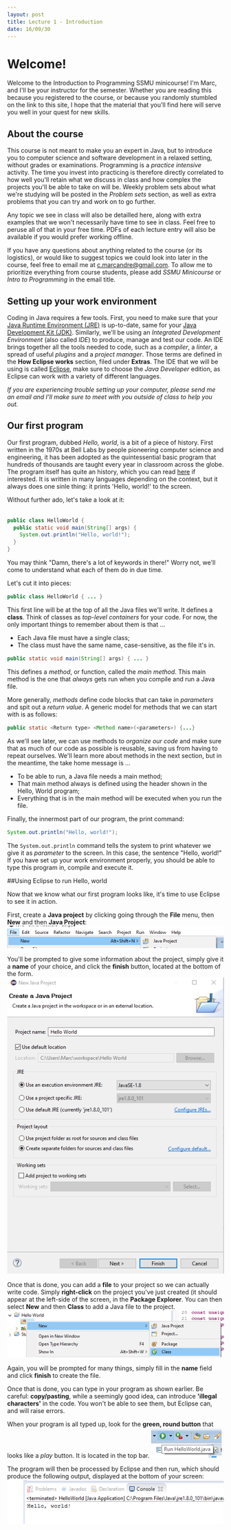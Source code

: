 ```yaml
---
layout: post
title: Lecture 1 - Introduction
date: 16/09/30
---
```


# Welcome!
Welcome to the Introduction to Programming SSMU minicourse! I'm Marc, and I'll be your instructor for the semester. Whether you are reading this because you registered to the course, or because you randomly stumbled on the link to this site, I hope that the material that you'll find here will serve you well in your quest for new skills.

## About the course
This course is not meant to make you an expert in Java, but to introduce you to computer science and software development in a relaxed setting, without grades or examinations. Programming is a _practice intensive_ activity. The time you invest into practicing is therefore directly correlated to how well you'll retain what we discuss in class and how complex the projects you'll be able to take on will be. Weekly problem sets about what we're studying will be posted in the _Problem sets_ section, as well as extra problems that you can try and work on to go further. 

Any topic we see in class will also be detailled here, along with extra examples that we won't necessarily have time to see in class. Feel free to peruse all of that in your free time. PDFs of each lecture entry will also be available if you would prefer working offline.

If you have any questions about anything related to the course (or its logistics), or would like to suggest topics we could look into later in the course, feel free to email me at [c.marcandre@gmail.com](mailto:c.marcandre@gmail.com). To allow me to prioritize everything from course students, please add _SSMU Minicourse_ or _Intro to Programming_ in the email title.

## Setting up your work environment
Coding in Java requires a few tools. First, you need to make sure that your [Java Runtime Environment (JRE)](https://java.com/en/download/) is up-to-date, same for your [Java Development Kit (JDK)](http://www.oracle.com/technetwork/java/javase/downloads/jdk8-downloads-2133151.html). Similarly, we'll be using an _Integrated Development Environment_ (also called _IDE_) to produce, manage and test our code. An IDE brings together all the tools needed to code, such as a _compiler_, a _linter_, a spread of useful _plugins_ and a _project manager_. Those terms are defined in the __How Eclipse works__ section, filed under __Extras__. The IDE that we will be using is called [Eclipse](www.eclipse.org), make sure to choose the _Java Developer_ edition, as Eclipse can work with a variety of different languages.

_If you are experiencing trouble setting up your computer, please send me an email and I'll make sure to meet with you outside of class to help you out._

## Our first program
Our first program, dubbed _Hello, world_, is a bit of a piece of history. First written in the 1970s at Bell Labs by people pioneering computer science and engineering, it has been adopted as the quintessential basic program that hundreds of thousands are taught every year in classroom across the globe. The program itself has quite an history, which you can read [here](https://en.wikipedia.org/wiki/%22Hello,_World!%22_program#History) if interested. It is written in many languages depending on the context, but it always does one sinle thing: it prints 'Hello, world!' to the screen.

Without further ado, let's take a look at it:

```java

public class HelloWorld {
  public static void main(String[] args) { 
    System.out.println("Hello, world!");
  }
} 

```

You may think "Damn, there's a lot of keywords in there!" Worry not, we'll come to understand what each of them do in due time.

Let's cut it into pieces:

```java
public class HelloWorld { ... }
```

This first line will be at the top of all the Java files we'll write. It defines a __class__. Think of classes as _top-level containers_ for your code. For now, the only important things to remember about them is that ...

- Each Java file must have a single class;
- The class must have the same name, case-sensitive, as the file it's in.

```java
public static void main(String[] args) { ... }
```

This defines a _method_, or function, called the _main method_. This main method is the one that _always_ gets run when you compile and run a Java file. 

More generally, _methods_ define code blocks that can take in _parameters_ and spit out a _return value_. A generic model for methods that we can start with is as follows:

```java
public static <Return type> <Method name>(<parameters>) {...}
```

As we'll see later, we can use methods to _organize our code_ and make sure that as much of our code as possible is reusable, saving us from having to repeat ourselves. We'll learn more about methods in the next section, but in the meantime, the take home message is ...

- To be able to run, a Java file needs a main method;
- That main method always is defined using the header shown in the Hello, World program;
- Everything that is in the main method will be executed when you run the file.

Finally, the innermost part of our program, the print command:

```java
System.out.println("Hello, world!");
```

The `System.out.println` command tells the system to print whatever we give it as _parameter_ to the screen. In this case, the sentence "Hello, world!" If you have set up your work environment properly, you should be able to type this program in, compile and execute it.

##Using Eclipse to run Hello, world

Now that we know what our first program looks like, it's time to use Eclipse to see it in action.

First, create a __Java project__ by clicking going through the __File__ menu, then __New__ and then __Java Project__:
![Creating a new Java project](/images/NewJavaProject.PNG)

You'll be prompted to give some information about the project, simply give it a __name__ of your choice, and click the __finish__ button, located at the bottom of the form.
![Giving the project a name](/images/NewJavaProject2.PNG)

Once that is done, you can add a __file__ to your project so we can actually write code. Simply __right-click__ on the project you've just created (it should appear at the left-side of the screen, in the __Package Explorer__. You can then select __New__ and then __Class__ to add a Java file to the project.
![Creating a new file](/images/NewClass.PNG)

Again, you will be prompted for many things, simply fill in the __name__ field and click __finish__ to create the file.

Once that is done, you can type in your program as shown earlier. Be careful: __copy/pasting__, while a seemingly good idea, can introduce __'illegal characters'__ in the code. You won't be able to see them, but Eclipse can, and will raise errors.

When your program is all typed up, look for the __green, round button__ that looks like a _play_ button. It is located in the top bar.
![Running the program](/images/Compile.PNG)

The program will then be processed by Eclipse and then run, which should produce the following output, displayed at the bottom of your screen:
![Success!](/images/Success.PNG)

